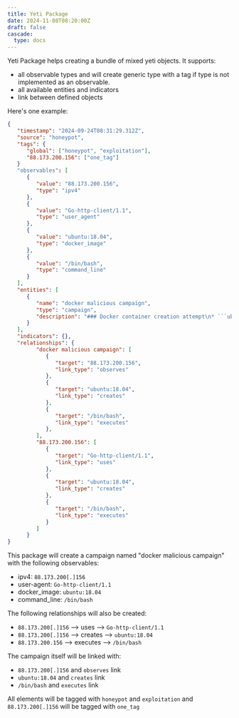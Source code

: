 ```yaml
---
title: Yeti Package
date: 2024-11-08T08:20:00Z
draft: false
cascade:
  type: docs
---
```


Yeti Package helps creating a bundle of mixed yeti objects. It supports:

* all observable types and will create generic type with a tag if type is not implemented as an observable.
* all available entities and indicators
* link between defined objects

Here's one example:

```json
{
   "timestamp": "2024-09-24T08:31:29.312Z",
   "source": "honeypot",
   "tags": {
      "global": ["honeypot", "exploitation"],
      "88.173.200.156": ["one_tag"]
   }
   "observables": [
      {
         "value": "88.173.200.156",
         "type": "ipv4"
      },
      {
         "value": "Go-http-client/1.1",
         "type": "user_agent"
      },
      {
         "value": "ubuntu:18.04",
         "type": "docker_image"
      },
      {
         "value": "/bin/bash",
         "type": "command_line"
      }
   ],
   "entities": [
      { 
         "name": "docker malicious campaign",
         "type": "campaign",
         "description": "### Docker container creation attempt\n* ```ubuntu:18.04```\n* ```/bin/bash```\n"
      }
   ],
   "indicators": {},
   "relationships": {
         "docker malicious campaign": [
            {
               "target": "88.173.200.156",
               "link_type": "observes"
            },
            {
               "target": "ubuntu:18.04",
               "link_type": "creates"
            },
            {
               "target": "/bin/bash",
               "link_type": "executes"
            },
         ],
         "88.173.200.156": [
            {
               "target": "Go-http-client/1.1",
               "link_type": "uses"
            },
            {
               "target": "ubuntu:18.04",
               "link_type": "creates"
            },
            {
               "target": "/bin/bash",
               "link_type": "executes"
            }
         ]
      }
}
```

This package will create a campaign named "docker malicious campaign" with the following observables:

* ipv4: `88.173.200[.]156`
* user-agent: `Go-http-client/1.1`
* docker_image: `ubuntu:18.04`
* command_line: `/bin/bash`

The following relationships will also be created:

* `88.173.200[.]156` --> uses --> `Go-http-client/1.1`
* `88.173.200[.]156` --> creates --> `ubuntu:18.04`
* `88.173.200.156` --> executes --> `/bin/bash`

The campaign itself will be linked with:

* `88.173.200[.]156` and `observes` link
* `ubuntu:18.04` and `creates` link
* `/bin/bash` and `executes` link

All elements will be tagged with `honeypot` and `exploitation` and `88.173.200[.]156` will be tagged with `one_tag`